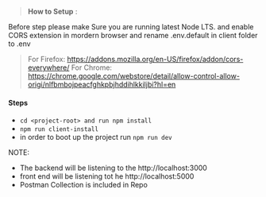 > **How to Setup** :

Before step please make Sure you are running latest Node LTS.
and enable CORS extension in mordern browser and rename .env.default in client folder to .env

> For Firefox: https://addons.mozilla.org/en-US/firefox/addon/cors-everywhere/
> For Chrome: https://chrome.google.com/webstore/detail/allow-control-allow-origi/nlfbmbojpeacfghkpbjhddihlkkiljbi?hl=en

#### Steps

- `cd <project-root> and run npm install`
- `npm run client-install`
- in order to boot up the project run `npm run dev`

NOTE:

- The backend will be listening to the http://localhost:3000
- front end will be listening tot he http://localhost:5000
- Postman Collection is included in Repo
